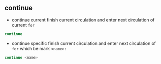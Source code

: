##  continue 

* continue current
finish current circulation and enter next circulation of current `for` 
```go
continue
```

* continue specific
finish current circulation and enter next circulation of `for` which be mark `<name>:` 
```go
continue <name> 
```
